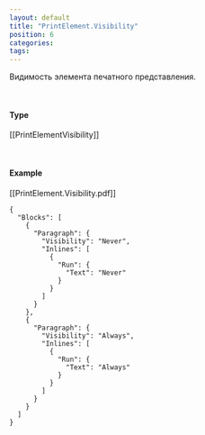```yaml
---
layout: default
title: "PrintElement.Visibility"
position: 6
categories: 
tags: 
---
```


Видимость элемента печатного представления.

   

#### Type

[[PrintElementVisibility]]

   

#### Example

[[PrintElement.Visibility.pdf]]  


```
{
  "Blocks": [
    {
      "Paragraph": {
        "Visibility": "Never",
        "Inlines": [
          {
            "Run": {
              "Text": "Never"
            }
          }
        ]
      }
    },
    {
      "Paragraph": {
        "Visibility": "Always",
        "Inlines": [
          {
            "Run": {
              "Text": "Always"
            }
          }
        ]
      }
    }
  ]
}
```

  


  


